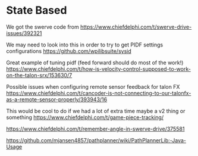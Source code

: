 # State Based

We got the swerve code from https://www.chiefdelphi.com/t/swerve-drive-issues/392321

We may need to look into this in order to try to get PIDF settings configurations https://github.com/wpilibsuite/sysid

Great example of tuning pidf (feed forward should do most of the work!) https://www.chiefdelphi.com/t/how-is-velocity-control-supposed-to-work-on-the-talon-srx/153630/7

Possible issues when configuring remote sensor feedback for talon FX https://www.chiefdelphi.com/t/cancoder-is-not-connecting-to-our-talonfx-as-a-remote-sensor-properly/393943/16

This would be cool to do if we had a lot of extra time maybe a v2 thing or something https://www.chiefdelphi.com/t/game-piece-tracking/

https://www.chiefdelphi.com/t/remember-angle-in-swerve-drive/375581

https://github.com/mjansen4857/pathplanner/wiki/PathPlannerLib:-Java-Usage
